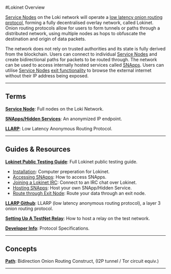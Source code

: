 #Lokinet Overview

[Service Nodes](../ServiceNodes/SNOverview.md) on the Loki network will operate a [low latency onion routing protocol](../Lokinet/LLARP.md), forming a fully decentralised overlay network, called Lokinet. Onion routing protocols allow for users to form tunnels or paths through a distributed network, using multiple nodes as hops to obfuscate the destination and origin of data packets.  

The network does not rely on trusted authorities and its state is fully derived from the blockchain.  Users can connect to individual [Service Nodes](../ServiceNodes/SNOverview.md) and create bidirectional paths for packets to be routed through.  The network can be used to access internally hosted services called [SNApps](../Lokinet/SNApps.md). Users can utilise [Service Nodes](../ServiceNodes/SNOverview.md) [exit functionality](/ServiceNodes/ServiceNodeFunctions/#exit-nodes) to browse the external internet without their IP address being exposed.

---

## Terms

**[Service Node](../ServiceNodes/SNOverview.md)**: Full nodes on the Loki Network.

**[SNApps/Hidden Services](../Lokinet/SNApps.md)**: An anonymized IP endpoint.

**[LLARP](../Lokinet/LLARP.md)**: Low Latency Anonymous Routing Protocol.

---

## Guides & Resources

**[Lokinet Public Testing Guide](../Lokinet/Guides/PublicTestingGuide.md)**: Full Lokinet public testing guide.

 - [Installation](../Lokinet/Guides/Install.md): Computer preperation for Lokinet.
 - [Accessing SNApps](../Lokinet/Guides/AccessingSNApps.md): How to access SNApps.
 - [Joining a Lokinet IRC](../Lokinet/Guides/LokinetIRC.md): Connect to an IRC chat over Lokinet.
 - [Hosting SNApps](../Lokinet/Guides/HostingSNApps.md): Host your own SNApp/Hidden Service.
 - [Route through Exit Node](../Lokinet/Guides/RouteThroughExitNode.md): Route your data through an exit node.

**[LLARP Github](https://github.com/loki-project/loki-network)**: LLARP (low latency anonymous routing protocol), a layer 3 onion routing protocol.

**[Setting Up A TestNet Relay](../Lokinet/Guides/TestNetRelay.md)**: How to host a relay on the test network.

**[Developer Info](../Lokinet/DeveloperInfo.md)**: Protocol Specifications.

---

## Concepts

**[Path](../Lokinet/LLARP.md)**: Bidirection Onion Routing Construct, (I2P tunnel / Tor circuit equiv.)

---